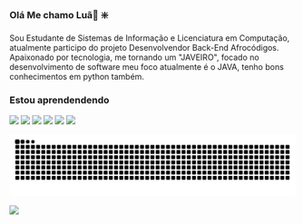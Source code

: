 ###  Olá Me chamo Luã👋 :sparkle:
Sou Estudante de Sistemas de Informação e Licenciatura em Computação, atualmente participo do projeto Desenvolvendor Back-End Afrocódigos.
Apaixonado por tecnologia, me tornando um "JAVEIRO", focado no desenvolvimento de software meu foco atualmente é o JAVA, tenho bons conhecimentos em python também.

### Estou aprendendendo 
<div>
<!-- img loading="lazy" height="50" src="https://cdn.jsdelivr.net/gh/devicons/devicon/icons/html5/html5-original.svg" />  -->
<!-- <img loading="lazy" height="50" src="https://cdn.jsdelivr.net/gh/devicons/devicon/icons/css3/css3-original.svg" /> -->
<!-- <img loading="lazy" height="50" src="https://cdn.jsdelivr.net/gh/devicons/devicon/icons/javascript/javascript-original.svg" /> -->
<img loading="lazy" height="50" src="https://cdn.jsdelivr.net/gh/devicons/devicon/icons/python/python-original.svg" />
<img loading="lazy" height="50" src="https://cdn.jsdelivr.net/gh/devicons/devicon@latest/icons/amazonwebservices/amazonwebservices-original-wordmark.svg" />
<img loading="lazy" height="50" src="https://cdn.jsdelivr.net/gh/devicons/devicon@latest/icons/java/java-original.svg" />
<img loading="lazy" height="50" src="https://cdn.jsdelivr.net/gh/devicons/devicon@latest/icons/spring/spring-original-wordmark.svg" />
<img loading="lazy" height="50" src="https://cdn.jsdelivr.net/gh/devicons/devicon@latest/icons/mysql/mysql-original-wordmark.svg" />
<img loading="lazy" height="50" src="https://cdn.jsdelivr.net/gh/devicons/devicon@latest/icons/insomnia/insomnia-original.svg" />
          
          
          
          
          
  
</div>          
          

![snake gif](https://github.com/Lhamcode/Lhamcode/blob/output/github-contribution-grid-snake.svg)

<div>
<a href="https://github.com/Lhamcode">
<img loading="lazy" height="140" src="https://github-readme-stats.vercel.app/api/top-langs/?username=Lhamcode&layout=compact&langs_count=7&theme=dracula"/>
<!-- <img loading="lazy" height="150" src="https://github-readme-stats.vercel.app/api?username=Lhamcode&show_icons=true&theme=dracula&include_all_commits=true&count_private=true"/> */ -->
</div>

<div>
 

          
          
</div>
